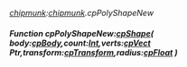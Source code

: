 _[chipmunk](../../modules/chipmunk/chipmunk-module.md):[chipmunk](../../modules/chipmunk/chipmunk-module.md).cpPolyShapeNew_
##### Function cpPolyShapeNew:[cpShape](../../modules/chipmunk/chipmunk-cpshape.md)( body:[cpBody](../../modules/chipmunk/chipmunk-cpbody.md),count:[Int](../../modules/wonkey/wonkey-types-int.md),verts:[cpVect](../../modules/chipmunk/chipmunk-cpvect.md) Ptr,transform:[cpTransform](../../modules/chipmunk/chipmunk-cptransform.md),radius:[cpFloat](../../modules/chipmunk/chipmunk-cpfloat.md) )
